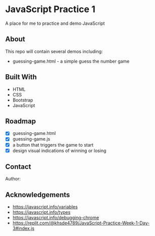 # JavaScript Practice 1

A place for me to practice and demo JavaScript

## About

This repo will contain several demos including:

* guessing-game.html - a simple guess the number game

## Built With

- HTML
- CSS
- Bootstrap
- JavaScript

## Roadmap

- [x] guessing-game.html
- [x] guessing-game.js
- [x] a button that triggers the game to start
- [x] design visual indications of winning or losing

## Contact

Author: 

## Acknowledgements

- https://javascript.info/variables
- https://javascript.info/types
- https://javascript.info/debugging-chrome
- https://replit.com/@khsde4789/JavaScript-Practice-Week-1-Day-3#index.js
